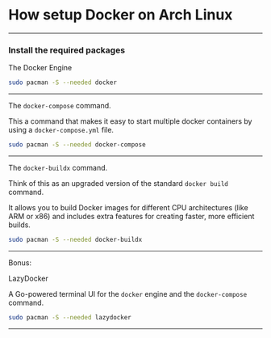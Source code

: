 # How setup Docker on Arch Linux
_______________________________________________________________________________
### Install the required packages

The Docker Engine
```sh
sudo pacman -S --needed docker
```
_______________________________________________________________________________

The `docker-compose` command.

This a command that makes it easy to start multiple docker containers 
by using a `docker-compose.yml` file.

```sh
sudo pacman -S --needed docker-compose
```
_______________________________________________________________________________

The `docker-buildx` command.

Think of this as an upgraded version of the standard `docker build` command.

It allows you to build Docker images for different 
CPU architectures (like ARM or x86) and includes extra features 
for creating faster, more efficient builds.

```sh
sudo pacman -S --needed docker-buildx 
```
_______________________________________________________________________________
Bonus: 

LazyDocker 

A Go-powered terminal UI for the `docker` engine and the `docker-compose` command.
```sh
sudo pacman -S --needed lazydocker
```
_______________________________________________________________________________
